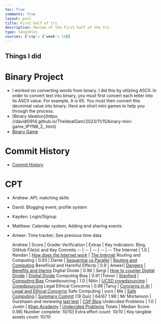 ```yaml
---
toc: True
comments: True
layout: post
title: First half of tri
description: Review of the first half of the tri
type: tangibles
courses: {'csp': {'week': 14}}
---
```


## Things I did

# Binary Project
- I worked on converting words from binary. I did this by utilziing ASCII. In order to convert text into binary, you must first convert each letter into its ASCII value. For example, A is 65. You must then convert this decmimal value into binary. Here are short mini games to help you through the process.
- [Binary Ideation](https:  //davidl0914.github.io/TheIdealGam/2023/11/15/binary-mini-game_IPYNB_2_.html)
- [Binary Game](https://davidl0914.github.io/TheIdealGam//2023/11/15/mini-game-working.html)

# Commit History
- [Commit History](https://github.com/ak146?tab=overview&from=2023-12-01&to=2023-12-31)

# CPT 
* Andrew: API; matching skills
* David: Blogging event; profile system
* Kayden: Login/Signup
* Matthew: Calendar system; Adding and sharing events
* Ameer: Time tracker; See previous time data



  Andrew | Score | Grader Verification | Extras | Key Indicators: Blog, GitHub File(s) and Key Commits
-- | -- | -- | -- | --
The Internet | 1.0  | Nandan  | [How does the Internet work](https://www.cloudflare.com/learning/network-layer/how-does-the-internet-work/#:~:text=Computers%20connect%20to%20each%20other%20and%20to%20the%20Internet%20via,interpreted%20by%20the%20receiving%20computer.)  |  [The Internet](https://ak146.github.io/FunnyBlog2.0/2023/11/27/Internet_IPYNB_2_.html)
Routing and Computing | 0.93  |  Dante | [Sequential vs Parallel](https://www.geeksforgeeks.org/difference-between-sequential-and-parallel-computing/)   |  [Routing and Computing](https://ak146.github.io/FunnyBlog2.0/2023/08/17/Routing-And-Computing_IPYNB_2_.html)
Beneficial and Harmful Effects | 0.9  |   Ameer| [Dangers](https://www.apa.org/monitor/2023/09/protecting-teens-on-social-medial)  |  [Benefits and Harms](https://ak146.github.io/FunnyBlog2.0/2023/12/04/BenefitsandHarms_IPYNB_2_.html)
Digital Divide | 0.96  |  Sergi | [How to counter Digital Divide](https://hbr.org/2021/07/how-to-close-the-digital-divide-in-the-u-s)  |  [Digital Divide](https://ak146.github.io/FunnyBlog2.0/2023/11/17/Digital-Divide_IPYNB_2_.html)
Computing Bias | 0.91  |Trevor | [Stanford](https://cs.stanford.edu/people/eroberts/cs181/projects/digital-divide/start.html) | [Computing Bias](https://ak146.github.io/FunnyBlog2.0//2023/12/11/Computing-Bias-Team-Teach_IPYNB_2_.html) 
Crowdsourcing | 1.0  | Nitin  | [UCSD crowdsourcing](https://techtransfercentral.com/reprints/uiea/1119-ucsd-crowdsourcing-program-shows-potential-for-industry-engagement/)  |  [Crowdsourcing](https://ak146.github.io/FunnyBlog2.0/2023/12/11/Computing-Bias-Team-Teach_IPYNB_2_.html)
Legal Ethical Concerns | 0.98  |Tanuj   | [Concerns in AI](https://www.unesco.org/en/artificial-intelligence/recommendation-ethics/cases)   | [Legal and Ethical Concerns](https://ak146.github.io/FunnyBlog2.0/2023/12/18/Legal-Ethical-Concerns_IPYNB_2_.html)
Safe Computing | ours  | Me  | [Safe Computing](https://www.csusm.edu/iits/services/security/security-guidance/safe-computing.html)  |  [Summary Commit](https://github.com/DavidL0914/TheIdealGam/commit/a27926dc9bcf880f47f95cb69a565cdbbf75b6ae)
CB Quiz |  64/67 1.98 | Mr Mortenson  | Gurshawn and reviewing [last test](https://ak146.github.io/FunnyBlog2.0/2023/11/02/CSP_Practice_Test_Corrections_IPYNB_2_.html) |  [CSP Blog](https://ak146.github.io/FunnyBlog2.0/2023/11/21/CSP-Quiz-2_IPYNB_2_.html)
Undecided Problems | 1.0  | Justin  | [Khan Academy](https://www.khanacademy.org/computing/ap-computer-science-principles/algorithms-101/solving-hard-problems/a/undecidable-problems)  |  [Undecided Problems](https://ak146.github.io/FunnyBlog2.0/2023/12/13/UndecidedProblems_IPYNB_2_.html)
Totals | Median Score: 0.98| Number complete: 10/10| Extra effort count: 10/10 | Key tangible assets count: 10/10

